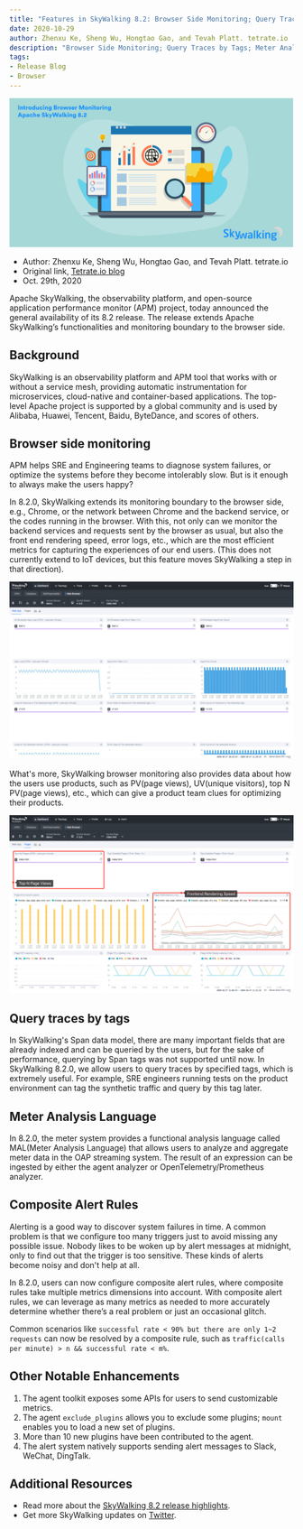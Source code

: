 ```yaml
---
title: "Features in SkyWalking 8.2: Browser Side Monitoring; Query Traces by Tags; Meter Analysis Language"
date: 2020-10-29
author: Zhenxu Ke, Sheng Wu, Hongtao Gao, and Tevah Platt. tetrate.io
description: "Browser Side Monitoring; Query Traces by Tags; Meter Analysis Language; Composite Alert Rules"
tags:
- Release Blog
- Browser
---
```


![](0081Kckwly1gkl5m6kv3uj31lb0u0jum.jpg)

- Author: Zhenxu Ke, Sheng Wu, Hongtao Gao, and Tevah Platt. tetrate.io
- Original link, [Tetrate.io blog](https://tetrate.io/blog/whats-new-with-apache-skywalking-8-2-browser-monitoring-and-more/)
- Oct. 29th, 2020

Apache SkyWalking, the observability platform, and open-source application performance monitor (APM) project, today announced the general availability of its 8.2 release. The release extends Apache SkyWalking’s functionalities and monitoring boundary to the browser side.

## Background

SkyWalking is an observability platform and APM tool that works with or without a service mesh, providing automatic instrumentation for microservices, cloud-native and container-based applications. The top-level Apache project is supported by a global community and is used by Alibaba, Huawei, Tencent, Baidu, ByteDance, and scores of others.

## Browser side monitoring

APM helps SRE and Engineering teams to diagnose system failures, or optimize the systems before they become intolerably slow. But is it enough to always make the users happy?

In 8.2.0, SkyWalking extends its monitoring boundary to the browser side, e.g., Chrome, or the network between Chrome and the backend service, or the codes running in the browser. With this, not only can we monitor the backend services and requests sent by the browser as usual, but also the front end rendering speed, error logs, etc., which are the most efficient metrics for capturing the experiences of our end users. (This does not currently extend to IoT devices, but this feature moves SkyWalking a step in that direction).


![SkyWalking 8.2.0 Browser Side Monitoring: Overview](0081Kckwly1gkl5m71k6bj30zk0m8tdb.jpg)

What's more, SkyWalking browser monitoring also provides data about how the users use products, such as PV(page views), UV(unique visitors), top N PV(page views), etc., which can give a product team clues for optimizing their products.


![SkyWalking 8.2.0 Browser Side Monitoring: Pages](0081Kckwly1gkl5m5tld9j30zk0m843n.jpg)

## Query traces by tags

In SkyWalking's Span data model, there are many important fields that are already indexed and can be queried by the users, but for the sake of performance, querying by Span tags was not supported until now. In SkyWalking 8.2.0, we allow users to query traces by specified tags, which is extremely useful. For example, SRE engineers running tests on the product environment can tag the synthetic traffic and query by this tag later.

## Meter Analysis Language

In 8.2.0, the meter system provides a functional analysis language called MAL(Meter Analysis Language) that allows users to analyze and aggregate meter data in the OAP streaming system. The result of an expression can be ingested by either the agent analyzer or OpenTelemetry/Prometheus analyzer.

## Composite Alert Rules

Alerting is a good way to discover system failures in time. A common problem is that we configure too many triggers just to avoid missing any possible issue. Nobody likes to be woken up by alert messages at midnight, only to find out that the trigger is too sensitive. These kinds of alerts become noisy and don't help at all.

In 8.2.0, users can now configure composite alert rules, where composite rules take multiple metrics dimensions into account. With composite alert rules, we can leverage as many metrics as needed to more accurately determine whether there’s a real problem or just an occasional glitch.

Common scenarios like `successful rate < 90% but there are only 1~2 requests` can now be resolved by a composite rule, such as `traffic(calls per minute) > n && successful rate < m%`.

## Other Notable Enhancements 

1.  The agent toolkit exposes some APIs for users to send customizable metrics.
1.  The agent `exclude_plugins` allows you to exclude some plugins; `mount` enables you to load a new set of plugins.
1.  More than 10 new plugins have been contributed to the agent.
1.  The alert system natively supports sending alert messages to Slack, WeChat, DingTalk.

## Additional Resources

- Read more about the [SkyWalking 8.2 release highlights](https://github.com/apache/skywalking/blob/v8.2.0/CHANGES.md).
- Get more SkyWalking updates on [Twitter](https://twitter.com/ASFSkyWalking).

